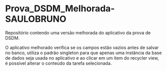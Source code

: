 # Prova_DSDM_Melhorada-SAULOBRUNO
Repositório contendo uma versão melhorada do aplicativo da prova de DSDM.


O aplicativo melhorado verifica se os campos estão vazios antes de salvar no banco, utiliza o padrão singleton para que apenas uma instância da base de dados seja usada no aplicativo e ao clicar em
um item do recycler view, é possível alterar o conteúdo da tarefa selecionada.
